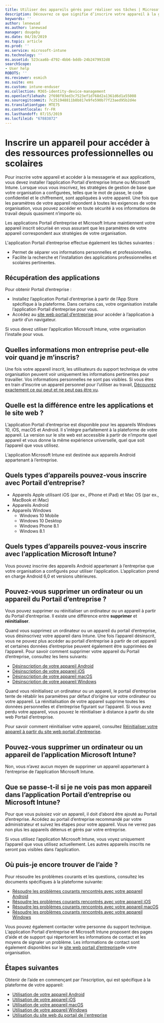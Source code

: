 ```yaml
---
title: Utiliser des appareils gérés pour réaliser vos tâches | Microsoft Docs
description: Découvrez ce que signifie d’inscrire votre appareil à la gestion avec Intune.
keywords: ''
author: lenewsad
ms.author: lanewsad
manager: dougeby
ms.date: 04/19/2019
ms.topic: article
ms.prod: ''
ms.service: microsoft-intune
ms.technology: ''
ms.assetid: 523caa6b-d792-4bb6-bddb-24b2479932d8
searchScope:
- User help
ROBOTS: ''
ms.reviewer: esmich
ms.suite: ems
ms.custom: intune-enduser
ms.collection: M365-identity-device-management
ms.openlocfilehash: 2f698f03ed3c7523ef1d768d2a1361d6d1a55008
ms.sourcegitcommit: 7c251948811b8b817e9fe590b77f23aed95b2d4e
ms.translationtype: MTE75
ms.contentlocale: fr-FR
ms.lasthandoff: 07/15/2019
ms.locfileid: "67883872"
---
```

# <a name="enroll-device-for-access-to-work-or-school-resources"></a>Inscrire un appareil pour accéder à des ressources professionnelles ou scolaires
Pour inscrire votre appareil et accéder à la messagerie et aux applications, vous devez installer l’application Portail d’entreprise Intune ou Microsoft Intune. Lorsque vous vous inscrivez, les stratégies de gestion de base que votre organisation a configurées, telles que le mot de passe, le code confidentiel et le chiffrement, sont appliquées à votre appareil. Une fois que les paramètres de votre appareil répondent à toutes les exigences de votre organisation, vous pouvez accéder en toute sécurité à vos informations de travail depuis quasiment n’importe où.  

Les applications Portail d’entreprise et Microsoft Intune maintiennent votre appareil inscrit sécurisé en vous assurant que les paramètres de votre appareil correspondent aux stratégies de votre organisation. 

L'application Portail d’entreprise effectue également les tâches suivantes :  
* Permet de séparer vos informations personnelles et professionnelles.  
* Facilite la recherche et l’installation des applications professionnelles et scolaires pertinentes.   

## <a name="get-the-apps"></a>Récupération des applications
Pour obtenir Portail d’entreprise :

- Installez l’application Portail d’entreprise à partir de l’App Store spécifique à la plateforme. Dans certains cas, votre organisation installe l’application Portail d’entreprise pour vous.  
- Accédez au [site web portail d’entreprise](https://go.microsoft.com/fwlink/?linkid=2010980) pour accéder à l’application à partir d’un navigateur.  

Si vous devez utiliser l’application Microsoft Intune, votre organisation l’installe pour vous.  


## <a name="what-information-can-my-company-see-when-i-enroll"></a>Quelles informations mon entreprise peut-elle voir quand je m’inscris?
Une fois votre appareil inscrit, les utilisateurs du support technique de votre organisation peuvent voir uniquement les informations pertinentes pour travailler. Vos informations personnelles ne sont pas visibles. Si vous êtes en train d’inscrire un appareil personnel pour l’utiliser au travail, [Découvrez exactement ce qui peut et ne peut pas être vu](what-info-can-your-company-see-when-you-enroll-your-device-in-intune.md).  


## <a name="whats-the-difference-between-the-apps-and-the-website"></a>Quelle est la différence entre les applications et le site web ?
L’application Portail d’entreprise est disponible pour les appareils Windows 10, iOS, macOS et Android. Il s’intègre parfaitement à la plateforme de votre appareil. La version sur le site web est accessible à partir de n’importe quel appareil et vous donne la même expérience universelle, quel que soit l’appareil que vous utilisez. 

L’application Microsoft Intune est destinée aux appareils Android appartenant à l’entreprise.  

## <a name="what-kind-of-devices-can-you-enroll-with-company-portal"></a>Quels types d’appareils pouvez-vous inscrire avec Portail d’entreprise?
- Appareils Apple utilisant iOS (par ex., iPhone et iPad) et Mac OS (par ex., MacBook et iMac)
- Appareils Android
- Appareils Windows
  - Windows 10 Mobile
  - Windows 10 Desktop
  - Windows Phone 8.1
  - Windows 8.1

## <a name="what-kind-of-devices-can-you-enroll-with-the-microsoft-intune-app"></a>Quels types d’appareils pouvez-vous inscrire avec l’application Microsoft Intune?  
Vous pouvez inscrire des appareils Android appartenant à l’entreprise que votre organisation a configurés pour utiliser l’application. L’application prend en charge Android 6,0 et versions ultérieures. 

## <a name="can-you-remove-a-computer-or-device-from-the-company-portal"></a>Pouvez-vous supprimer un ordinateur ou un appareil du Portail d’entreprise ?
Vous pouvez supprimer ou réinitialiser un ordinateur ou un appareil à partir du Portail d’entreprise. Il existe une différence entre **supprimer** et **réinitialiser**.

Quand vous supprimez un ordinateur ou un appareil du portail d’entreprise, vous désinscrivez votre appareil dans Intune. Une fois l’appareil désinscrit, vous ne pouvez plus accéder au portail d’entreprise à partir de cet appareil et certaines données d’entreprise peuvent également être supprimées de l’appareil. Pour savoir comment supprimer votre appareil du Portail d’entreprise, consultez les liens suivants:  

- [Désinscription de votre appareil Android](unenroll-your-device-from-intune-android.md)
- [Désinscription de votre appareil iOS](unenroll-your-device-from-intune-ios.md)
- [Désinscription de votre appareil macOS](unenroll-your-device-from-intune-macos.md)
- [Désinscription de votre appareil Windows](unenroll-your-device-from-intune-windows.md)

Quand vous réinitialisez un ordinateur ou un appareil, le portail d’entreprise tente de rétablir les paramètres par défaut d’origine sur votre ordinateur ou votre appareil. La réinitialisation de votre appareil supprime toutes les données personnelles et d’entreprise figurant sur l’appareil. Si vous avez perdu votre appareil, vous pouvez le réinitialiser à distance à partir du site web Portail d’entreprise.  

Pour savoir comment réinitialiser votre appareil, consultez [Réinitialiser votre appareil à partir du site web portail d’entreprise](reset-erase-your-device-cpwebsite.md).  

## <a name="can-you-remove-a-computer-or-device-from-the-microsoft-intune-app"></a>Pouvez-vous supprimer un ordinateur ou un appareil de l’application Microsoft Intune?
Non, vous n’avez aucun moyen de supprimer un appareil appartenant à l’entreprise de l’application Microsoft Intune.  

## <a name="what-if-i-cant-see-my-device-in-the-company-portal-or-microsoft-intune-app"></a>Que se passe-t-il si je ne vois pas mon appareil dans l’application Portail d’entreprise ou Microsoft Intune?
Pour que vous puissiez voir un appareil, il doit d’abord être ajouté au Portail d’entreprise. Accédez au portail d’entreprise recommandé par votre administrateur et suivez les étapes pour votre appareil. Vous ne verrez pas non plus les appareils détenus et gérés par votre entreprise.

Si vous utilisez l’application Microsoft Intune, vous voyez uniquement l’appareil que vous utilisez actuellement. Les autres appareils inscrits ne seront pas visibles dans l’application.  

## <a name="where-else-can-i-go-for-help"></a>Où puis-je encore trouver de l’aide ?  
Pour résoudre les problèmes courants et les questions, consultez les documents spécifiques à la plateforme suivante:  

- [Résoudre les problèmes courants rencontrés avec votre appareil Android](check-compliance-on-your-device-android.md)  
- [Résoudre les problèmes courants rencontrés avec votre appareil iOS](troubleshoot-your-device-ios.md)
- [Résoudre les problèmes courants rencontrés avec votre appareil macOS](troubleshoot-your-device-macos.md)
- [Résoudre les problèmes courants rencontrés avec votre appareil Windows](troubleshoot-your-device-windows.md)

Vous pouvez également contacter votre personne du support technique. L’application Portail d’entreprise et Microsoft Intune proposent des pages d’aide et de support qui répertorient les informations de contact et les moyens de signaler un problème. Les informations de contact sont également disponibles sur le [site web portail d’entreprise](https://go.microsoft.com/fwlink/?linkid=2010980)de votre organisation.  

## <a name="next-steps"></a>Étapes suivantes  

Obtenir de l’aide en commençant par l’inscription, qui est spécifique à la plateforme de votre appareil:  

- [Utilisation de votre appareil Android](using-your-android-device-with-intune.md)
- [Utilisation de votre appareil iOS](using-your-ios-device-with-intune.md)
- [Utilisation de votre appareil macOS](using-your-macos-device-with-intune.md)
- [Utilisation de votre appareil Windows](using-your-windows-device-with-intune.md)
- [Utilisation du site web du portail de l'entreprise](using-the-intune-company-portal-website.md)


